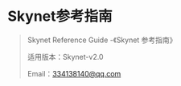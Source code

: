 # Skynet参考指南

> Skynet Reference Guide -《Skynet 参考指南》
>
> 适用版本：Skynet-v2.0
>
> Email：334138140@qq.com





